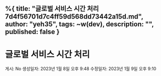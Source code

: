 %{
title: "글로벌 서비스 시간 처리 7d4f56701d7c4ff59d568dd73442a15d.md",
author: "yeh35",
tags: ~w(dev),
description: "",
published: false
}
---
# 글로벌 서비스 시간 처리

게시: No
생성일자: 2023년 1월 8일 오후 9:48
수정일자: 2023년 1월 9일 오후 9:10
